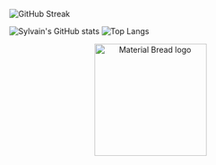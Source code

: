 
  ![GitHub Streak](https://github-readme-streak-stats.herokuapp.com?user=Sylvain-Valvassori&theme=react&hide_border=true&ring=FFFFFF)

![Sylvain's GitHub stats](https://github-readme-stats.vercel.app/api?username=Sylvain-Valvassori&show_icons=true&theme=react)
![Top Langs](https://github-readme-stats.vercel.app/api/top-langs/?username=Sylvain-Valvassori&langs_count=10&theme=react)


<p align="center">
  <img width="200" src="[![GitHub Streak](https://github-readme-streak-stats.herokuapp.com?user=Sylvain-Valvassori&theme=react&hide_border=true&ring=FFFFFF)](https://git.io/streak-stats)" alt="Material Bread logo">
</p>


